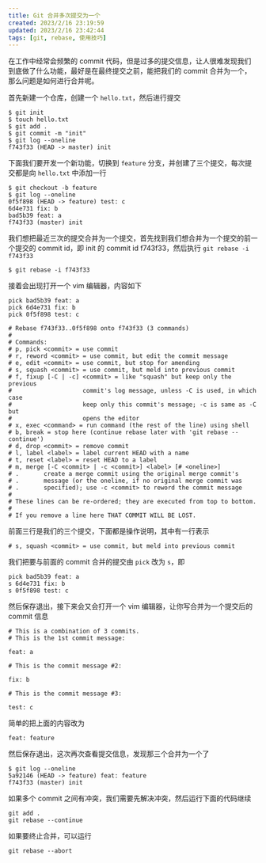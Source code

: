 ```yaml
---
title: Git 合并多次提交为一个
created: 2023/2/16 23:19:59
updated: 2023/2/16 23:42:44
tags: [git, rebase, 使用技巧]
---
```


在工作中经常会频繁的 commit 代码，但是过多的提交信息，让人很难发现我们到底做了什么功能，最好是在最终提交之前，能把我们的 commit 合并为一个，那么问题是如何进行合并呢。

首先新建一个仓库，创建一个 `hello.txt`，然后进行提交

```shell
$ git init
$ touch hello.txt
$ git add .
$ git commit -m "init"
$ git log --oneline
f743f33 (HEAD -> master) init
```

下面我们要开发一个新功能，切换到 `feature` 分支，并创建了三个提交，每次提交都是向 `hello.txt` 中添加一行

```shell
$ git checkout -b feature
$ git log --oneline
0f5f898 (HEAD -> feature) test: c
6d4e731 fix: b
bad5b39 feat: a
f743f33 (master) init
```

我们想把最近三次的提交合并为一个提交，首先找到我们想合并为一个提交的前一个提交的 commit id，即 init 的 commit id f743f33，然后执行 `git rebase -i f743f33`

```shell
$ git rebase -i f743f33
```

接着会出现打开一个 vim 编辑器，内容如下

```shell
pick bad5b39 feat: a
pick 6d4e731 fix: b
pick 0f5f898 test: c

# Rebase f743f33..0f5f898 onto f743f33 (3 commands)
#
# Commands:
# p, pick <commit> = use commit
# r, reword <commit> = use commit, but edit the commit message
# e, edit <commit> = use commit, but stop for amending
# s, squash <commit> = use commit, but meld into previous commit
# f, fixup [-C | -c] <commit> = like "squash" but keep only the previous
#                    commit's log message, unless -C is used, in which case
#                    keep only this commit's message; -c is same as -C but
#                    opens the editor
# x, exec <command> = run command (the rest of the line) using shell
# b, break = stop here (continue rebase later with 'git rebase --continue')
# d, drop <commit> = remove commit
# l, label <label> = label current HEAD with a name
# t, reset <label> = reset HEAD to a label
# m, merge [-C <commit> | -c <commit>] <label> [# <oneline>]
# .       create a merge commit using the original merge commit's
# .       message (or the oneline, if no original merge commit was
# .       specified); use -c <commit> to reword the commit message
#
# These lines can be re-ordered; they are executed from top to bottom.
#
# If you remove a line here THAT COMMIT WILL BE LOST.
```

前面三行是我们的三个提交，下面都是操作说明，其中有一行表示

```shell
# s, squash <commit> = use commit, but meld into previous commit
```

我们把要与前面的 commit 合并的提交由 `pick` 改为 `s`，即

```shell
pick bad5b39 feat: a
s 6d4e731 fix: b
s 0f5f898 test: c
```

然后保存退出，接下来会又会打开一个 vim 编辑器，让你写合并为一个提交后的 commit 信息

```shell
# This is a combination of 3 commits.
# This is the 1st commit message:

feat: a

# This is the commit message #2:

fix: b

# This is the commit message #3:

test: c
```

简单的把上面的内容改为

```shell
feat: feature
```

然后保存退出，这次再次查看提交信息，发现那三个合并为一个了

```shell
$ git log --oneline
5a92146 (HEAD -> feature) feat: feature
f743f33 (master) init
```

如果多个 commit 之间有冲突，我们需要先解决冲突，然后运行下面的代码继续

```shell
git add .
git rebase --continue
```

如果要终止合并，可以运行

```shell
git rebase --abort
```